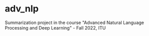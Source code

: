 # adv_nlp
Summarization project in the course "Advanced Natural Language Processing and Deep Learning" - Fall 2022, ITU
